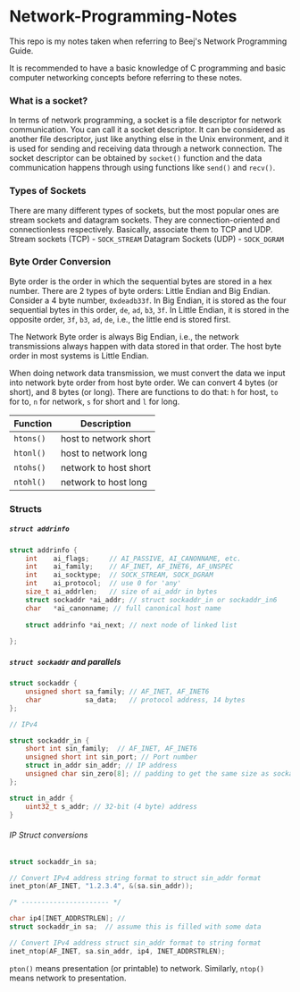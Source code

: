 # Network-Programming-Notes
This repo is my notes taken when referring to Beej's Network Programming Guide.

It is recommended to have a basic knowledge of C programming and basic computer networking concepts before referring to these notes.

### What is a socket?
In terms of network programming, a socket is a file descriptor for network communication.
You can call it a socket descriptor. It can be considered as another file descriptor, just like anything else in the Unix environment, and it is used for sending and receiving data through a network connection.
The socket descriptor can be obtained by `socket()` function and the data communication happens through using functions like `send()` and `recv()`.

### Types of Sockets
There are many different types of sockets, but the most popular ones are stream sockets and datagram sockets. They are connection-oriented and connectionless respectively. Basically, associate them to TCP and UDP.
Stream sockets (TCP) - `SOCK_STREAM`
Datagram Sockets (UDP) - `SOCK_DGRAM`

### Byte Order Conversion
Byte order is the order in which the sequential bytes are stored in a hex number. There are 2 types of byte orders: Little Endian and Big Endian. Consider a 4 byte number, `0xdeadb33f`. In Big Endian, it is stored as the four sequential bytes in this order, `de`, `ad`, `b3`, `3f`. In Little Endian, it is stored in the opposite order, `3f`, `b3`, `ad`, `de`, i.e., the little end is stored first. 

The Network Byte order is always Big Endian, i.e., the network transmissions always happen with data stored in that order.
The host byte order in most systems is Little Endian.

When doing network data transmission, we must convert the data we input into network byte order from host byte order. We can convert 4 bytes (or short), and 8 bytes (or long).
There are functions to do that: `h` for host, `to` for to, `n` for network, `s` for short and `l` for long.

| Function  | Description           |
| --------- | --------------------- |
| `htons()` | host to network short |
| `htonl()` | host to network long  |
| `ntohs()` | network to host short |
| `ntohl()` | network to host long  |


### Structs
##### `struct addrinfo`
```C
struct addrinfo {
	int    ai_flags;     // AI_PASSIVE, AI_CANONNAME, etc.
	int    ai_family;    // AF_INET, AF_INET6, AF_UNSPEC
	int    ai_socktype;  // SOCK_STREAM, SOCK_DGRAM
	int    ai_protocol;  // use 0 for 'any'
	size_t ai_addrlen;   // size of ai_addr in bytes
	struct sockaddr *ai_addr; // struct sockaddr_in or sockaddr_in6
	char   *ai_canonname; // full canonical host name
	
	struct addrinfo *ai_next; // next node of linked list
	
};
```



##### `struct sockaddr` and parallels
```C
struct sockaddr {
	unsigned short sa_family; // AF_INET, AF_INET6
	char           sa_data;   // protocol address, 14 bytes
};
```

```C
// IPv4

struct sockaddr_in {
	short int sin_family;  // AF_INET, AF_INET6
	unsigned short int sin_port; // Port number
	struct in_addr sin_addr; // IP address
	unsigned char sin_zero[8]; // padding to get the same size as sockaddr
};

struct in_addr {
	uint32_t s_addr; // 32-bit (4 byte) address
}
```

###### IP Struct conversions
```C
struct sockaddr_in sa;

// Convert IPv4 address string format to struct sin_addr format
inet_pton(AF_INET, "1.2.3.4", &(sa.sin_addr)); 

/* ---------------------- */

char ip4[INET_ADDRSTRLEN]; // 
struct sockaddr_in sa;  // assume this is filled with some data

// Convert IPv4 address struct sin_addr format to string format
inet_ntop(AF_INET, sa.sin_addr, ip4, INET_ADDRSTRLEN);

```
`pton()` means presentation (or printable) to network.
Similarly, `ntop()` means network to presentation.


